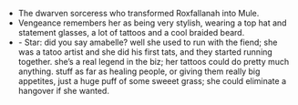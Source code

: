 - The dwarven sorceress who transformed Roxfallanah into Mule. 
- Vengeance remembers her as being very stylish, wearing a top hat and statement glasses, a lot of tattoos and a cool braided beard. 
- \- Star: did you say amabelle? well she used to run with the fiend; she was a tatoo artist and she did his first tats, and they started running together. she’s a real legend in the biz; her tattoos could do pretty much anything. stuff as far as healing people, or giving them really big appetites, just a huge puff of some sweeet grass; she could eliminate a hangover if she wanted.

<!-- -->

<!-- -->

<!-- -->

